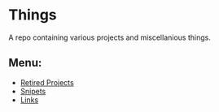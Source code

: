 # Things
  A repo containing various projects and miscellanious things.

  ## Menu:
  - [Retired Projects](https://github.com/fynks/things/tree/main/Retired)
  - [Snipets](https://github.com/fynks/things/blob/main/snipets.md)
  - [Links](https://github.com/fynks/things/blob/main/links.md)
  